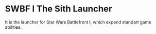 # SWBF I The Sith Launcher
It is the launcher for Star Wars Battlefront I, which expend standart game abilities.
